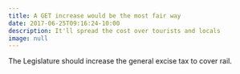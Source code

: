 ```yaml
---
title: A GET increase would be the most fair way
date: 2017-06-25T09:16:24-10:00
description: It'll spread the cost over tourists and locals
image: null
---
```

The Legislature should increase the general excise tax to cover rail.
